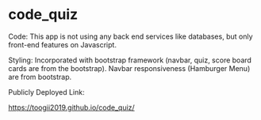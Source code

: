 # code_quiz

Code:
This app is not using any back end services like databases, but only front-end features on Javascript.


Styling:
Incorporated with bootstrap framework (navbar, quiz, score board cards are from the bootstrap). Navbar responsiveness (Hamburger Menu) are from bootstrap. 

Publicly Deployed Link:

https://toogii2019.github.io/code_quiz/
